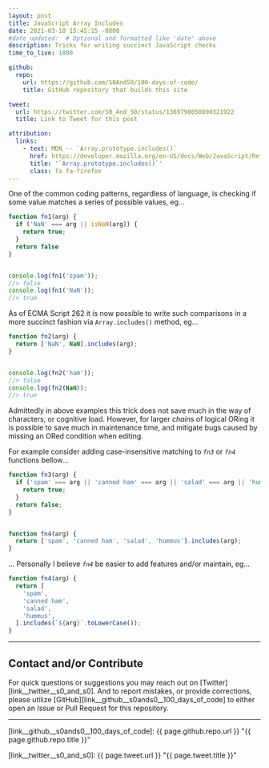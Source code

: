 ```yaml
---
layout: post
title: JavaScript Array Includes
date: 2021-03-10 15:45:15 -0800
#date_updated:  # Optional and formatted like 'date' above
description: Tricks for writing succinct JavaScript checks
time_to_live: 1800

github:
  repo:
    url: https://github.com/S0AndS0/100-days-of-code/
    title: GitHub repository that builds this site

tweet:
  url: https://twitter.com/S0_And_S0/status/1369798050890321922
  title: Link to Tweet for this post

attribution:
  links:
    - text: MDN -- `Array.prototype.includes()`
      href: https://developer.mozilla.org/en-US/docs/Web/JavaScript/Reference/Global_Objects/Array/includes
      title: '`Array.prototype.includes()`'
      class: fa fa-firefox
---
```




One of the common coding patterns, regardless of language, is checking if some value matches a series of possible values, eg...


```javascript
function fn1(arg) {
  if ('NaN' === arg || isNaN(arg)) {
    return true;
  }
  return false
}


console.log(fn1('spam'));
//> false
console.log(fn1('NaN'));
//> true
```


As of ECMA Script 262 it is now possible to write such comparisons in a more succinct fashion via `Array.includes()` method, eg...


```javascript
function fn2(arg) {
  return ['NaN', NaN].includes(arg);
}


console.log(fn2('ham'));
//> false
console.log(fn2(NaN));
//> true
```


Admittedly in above examples this trick does not save much in the way of characters, or cognitive load. However, for larger _chains_ of logical ORing it is possible to save much in maintenance time, and mitigate bugs caused by missing an ORed condition when editing.


For example consider adding case-insensitive matching to _`fn3`_ or _`fn4`_ functions bellow...


```javascript
function fn3(arg) {
  if ('spam' === arg || 'canned ham' === arg || 'salad' === arg || 'hummus') {
    return true;
  }
  return false;
}


function fn4(arg) {
  return ['spam', 'canned ham', 'salad', 'hummus'].includes(arg);
}
```


... Personally I believe _`fn4`_ be easier to add features and/or maintain, eg...


```javascript
function fn4(arg) {
  return [
    'spam',
    'canned ham',
    'salad',
    'hummus',
  ].includes(`${arg}`.toLowerCase());
}
```


______


## Contact and/or Contribute
[heading__contact_andor_contribute]: #contact-andor-contribute


For quick questions or suggestions you may reach out on [Twitter][link__twitter__s0_and_s0]. And to report mistakes, or provide corrections, please utilize [GitHub][link__github__s0ands0__100_days_of_code] to either open an Issue or Pull Request for this repository.


______



[link__github__s0ands0__100_days_of_code]: {{ page.github.repo.url }} "{{ page.github.repo.title }}"

[link__twitter__s0_and_s0]: {{ page.tweet.url }} "{{ page.tweet.title }}"

